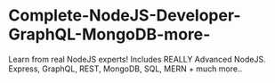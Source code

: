 # Complete-NodeJS-Developer-GraphQL-MongoDB-more-
Learn from real NodeJS experts! Includes REALLY Advanced NodeJS. Express, GraphQL, REST, MongoDB, SQL, MERN + much more..
